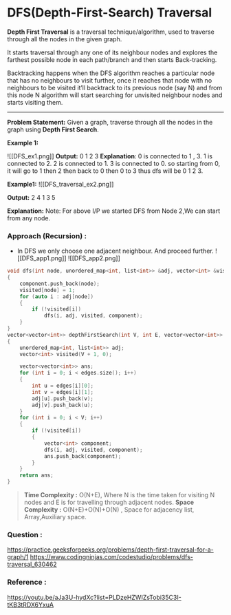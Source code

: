 # DFS(Depth-First-Search) Traversal
**Depth First Traversal** is a traversal technique/algorithm, used to traverse through all the nodes in the given graph.

It starts traversal through any one of its neighbour nodes and explores the farthest possible node in each path/branch and then starts Back-tracking.

Backtracking happens when the DFS algorithm reaches a particular node that has no neighbours to visit further, once it reaches that node with no neighbours to be visited it’ll backtrack to its previous node (say N) and from this node N algorithm will start searching for unvisited neighbour nodes and starts visiting them.

--------------------------------------------------------------------

**Problem Statement:** Given a graph, traverse through all the nodes in the graph using **Depth First Search**.

**Example 1:**

![[DFS_ex1.png]]
**Output:** 0 1 2 3
**Explanation**:
0 is connected to 1 , 3.
1 is connected to 2. 
2 is connected to 1.
3 is connected to 0. 
so starting from 0, it will go to 1 then 2
then back to 0 then 0 to 3
thus dfs will be 0 1 2 3.

**Example1:**
![[DFS_traversal_ex2.png]]

**Output:** 2 4 1 3 5 

**Explanation:** Note: For above I/P we started DFS from Node 2,We can start from any node.

### Approach (Recursion) :

- In DFS we only choose one adjacent neighbour. And proceed further.
	![[DFS_app1.png]]
    ![[DFS_app2.png]]

```C++
void dfs(int node, unordered_map<int, list<int>> &adj, vector<int> &visited, vector<int> &component)
{
    component.push_back(node);
    visited[node] = 1;
    for (auto i : adj[node])
    {
        if (!visited[i])
            dfs(i, adj, visited, component);
    }
}
vector<vector<int>> depthFirstSearch(int V, int E, vector<vector<int>> &edges)
{
    unordered_map<int, list<int>> adj;
    vector<int> visited(V + 1, 0);

    vector<vector<int>> ans;
    for (int i = 0; i < edges.size(); i++)
    {
        int u = edges[i][0];
        int v = edges[i][1];
        adj[u].push_back(v);
        adj[v].push_back(u);
    }
    for (int i = 0; i < V; i++)
    {
        if (!visited[i])
        {
            vector<int> component;
            dfs(i, adj, visited, component);
            ans.push_back(component);
        }
    }
    return ans;
}
```


> **Time Complexity :** O(N+E), Where N is the time taken for visiting N nodes and E is for travelling through adjacent nodes.
> **Space Complexity :** O(N+E)+O(N)+O(N) , Space for adjacency list, Array,Auxiliary space.
### Question :

https://practice.geeksforgeeks.org/problems/depth-first-traversal-for-a-graph/1
https://www.codingninjas.com/codestudio/problems/dfs-traversal_630462

### Reference :

https://youtu.be/aJa3U-hydXc?list=PLDzeHZWIZsTobi35C3I-tKB3tRDX6YxuA

